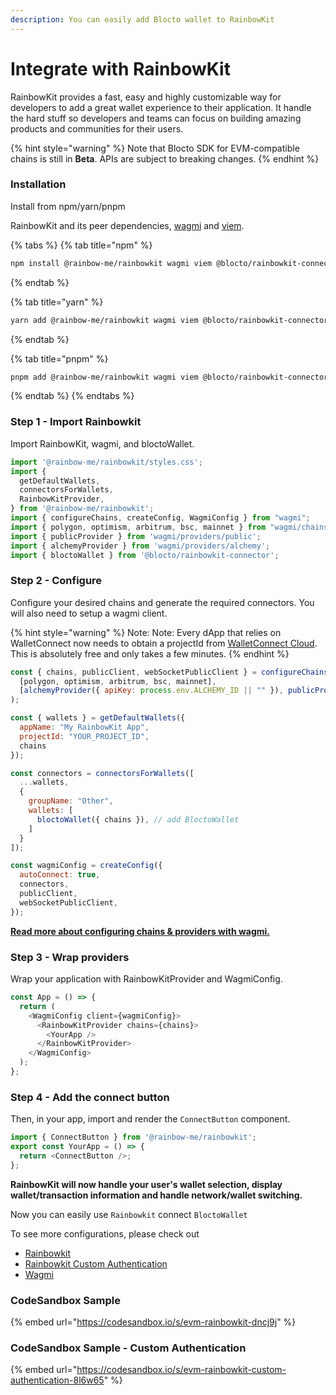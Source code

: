 ```yaml
---
description: You can easily add Blocto wallet to RainbowKit
---
```


# Integrate with RainbowKit

RainbowKit provides a fast, easy and highly customizable way for developers to add a great wallet experience to their application. It handle the hard stuff so developers and teams can focus on building amazing products and communities for their users.

{% hint style="warning" %}
Note that Blocto SDK for EVM-compatible chains is still in **Beta**. APIs are subject to breaking changes.
{% endhint %}

### Installation

Install from npm/yarn/pnpm

RainbowKit and its peer dependencies, [wagmi](https://wagmi.sh/react/getting-started) and [viem](https://viem.sh/).

{% tabs %}
{% tab title="npm" %}
```bash
npm install @rainbow-me/rainbowkit wagmi viem @blocto/rainbowkit-connector
```
{% endtab %}

{% tab title="yarn" %}
```bash
yarn add @rainbow-me/rainbowkit wagmi viem @blocto/rainbowkit-connector
```
{% endtab %}

{% tab title="pnpm" %}
```bash
pnpm add @rainbow-me/rainbowkit wagmi viem @blocto/rainbowkit-connector
```
{% endtab %}
{% endtabs %}

### Step 1 - Import Rainbowkit

Import RainbowKit, wagmi, and bloctoWallet.

```javascript
import '@rainbow-me/rainbowkit/styles.css';
import {
  getDefaultWallets,
  connectorsForWallets,
  RainbowKitProvider,
} from '@rainbow-me/rainbowkit';
import { configureChains, createConfig, WagmiConfig } from "wagmi";
import { polygon, optimism, arbitrum, bsc, mainnet } from "wagmi/chains";
import { publicProvider } from 'wagmi/providers/public';
import { alchemyProvider } from 'wagmi/providers/alchemy';
import { bloctoWallet } from '@blocto/rainbowkit-connector';
```

### Step 2 - Configure

Configure your desired chains and generate the required connectors. You will also need to setup a wagmi client.

{% hint style="warning" %}
Note: Note: Every dApp that relies on WalletConnect now needs to obtain a projectId from [WalletConnect Cloud](https://cloud.walletconnect.com/sign-in). This is absolutely free and only takes a few minutes.
{% endhint %}

```javascript
const { chains, publicClient, webSocketPublicClient } = configureChains(
  [polygon, optimism, arbitrum, bsc, mainnet],
  [alchemyProvider({ apiKey: process.env.ALCHEMY_ID || "" }), publicProvider()]
);

const { wallets } = getDefaultWallets({
  appName: "My RainbowKit App",
  projectId: "YOUR_PROJECT_ID",
  chains
});

const connectors = connectorsForWallets([
  ...wallets,
  {
    groupName: "Other",
    wallets: [
      bloctoWallet({ chains }), // add BloctoWallet
    ]
  }
]);

const wagmiConfig = createConfig({
  autoConnect: true,
  connectors,
  publicClient,
  webSocketPublicClient,
});
```

[**Read more about configuring chains & providers with wagmi.**](https://wagmi.sh/react/providers/configuring-chains)

### Step 3 - Wrap providers

Wrap your application with RainbowKitProvider and WagmiConfig.

```javascript
const App = () => {
  return (
    <WagmiConfig client={wagmiConfig}>
      <RainbowKitProvider chains={chains}>
        <YourApp />
      </RainbowKitProvider>
    </WagmiConfig>
  );
};
```

### Step 4 - Add the connect button

Then, in your app, import and render the `ConnectButton` component.

```javascript
import { ConnectButton } from '@rainbow-me/rainbowkit';
export const YourApp = () => {
  return <ConnectButton />;
};
```

**RainbowKit will now handle your user's wallet selection, display wallet/transaction information and handle network/wallet switching.**

Now you can easily use `Rainbowkit` connect `BloctoWallet`

To see more configurations, please check out

* [Rainbowkit](https://www.rainbowkit.com/docs/installation#wrap-providers)
* [Rainbowkit Custom Authentication](https://www.rainbowkit.com/docs/custom-authentication)
* [Wagmi](https://wagmi.sh/react/getting-started)

### CodeSandbox Sample

{% embed url="https://codesandbox.io/s/evm-rainbowkit-dncj9j" %}

### CodeSandbox Sample - Custom Authentication

{% embed url="https://codesandbox.io/s/evm-rainbowkit-custom-authentication-8l6w65" %}
